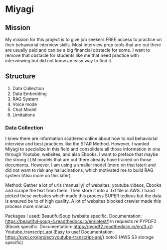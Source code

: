 # Miyagi

## Mission
My mission for this project is to give job seekers FREE access to practice on their behaviorial interview skills. Most interview prep tools that are out there 
are usually paid and can be a big financial obstacle for some. I want to remove that obstacle for students like me that need practice with interviewing but did not know an easy way to find it.


## Structure
1. Data Collection
2. Data Embedding
3. RAG System
4. Voice mode
5. Chat Model
6. Limitations


### Data Collection
I knew there are information scattered online about how to nail behaviorial interview and best practices like the STAR Method. However, I wanted Miyagi to specialize in
this field and consolidate all those information in one through Youtube, websites, and also Ebooks. I want to preface that maybe the strong LLM models that are out there already have
trained on those documents. However, I am using a smaller model (more on that later) and did not want to risk any hallucinations, which motivated me to build RAG system 
(Also more on this later). 

Method:
Gather a lot of urls (manually) of websites, youtube videos, Ebooks and scrape the text from them. Then store it into a .txt file in AWS. I hand picked these websites
which made this process SUPER tedious but the data is ensured be to of high quality. A lot of websites blocked crawler made this process more manual. 

Packages I used:
BeautifulSoup (website specific. Documentation: https://beautiful-soup-4.readthedocs.io/en/latest/)\n
requests
re
PYPDF2 (Ebook specific. Documentation: https://pypdf2.readthedocs.io/en/3.x/)
Youtube_transcript_api (Easy to use! Documentation: https://pypi.org/project/youtube-transcript-api/)
boto3 (AWS S3 storage specific)
